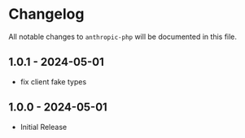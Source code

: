 # Changelog

All notable changes to `anthropic-php` will be documented in this file.

## 1.0.1 - 2024-05-01

- fix client fake types

## 1.0.0 - 2024-05-01

- Initial Release
